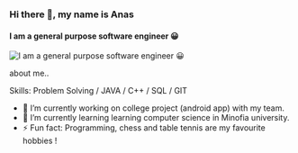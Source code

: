 ### Hi there 👋, my name is Anas
#### I am a general purpose software engineer 😀
![I am a general purpose software engineer 😀](https://arturssmirnovs.github.io/github-profile-readme-generator/images/banner.png)

about me..

Skills: Problem Solving / JAVA / C++ / SQL / GIT  

- 🔭 I’m currently working on college project (android app) with my team. 
- 🌱 I’m currently learning learning computer science in Minofia university. 
- ⚡ Fun fact:  Programming, chess and table tennis are my favourite hobbies ! 





